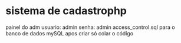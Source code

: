 # sistema de cadastrophp
painel do adm 
usuario: admin
senha: admin
access_control.sql para o banco de dados mySQL apos criar só colar o código 
